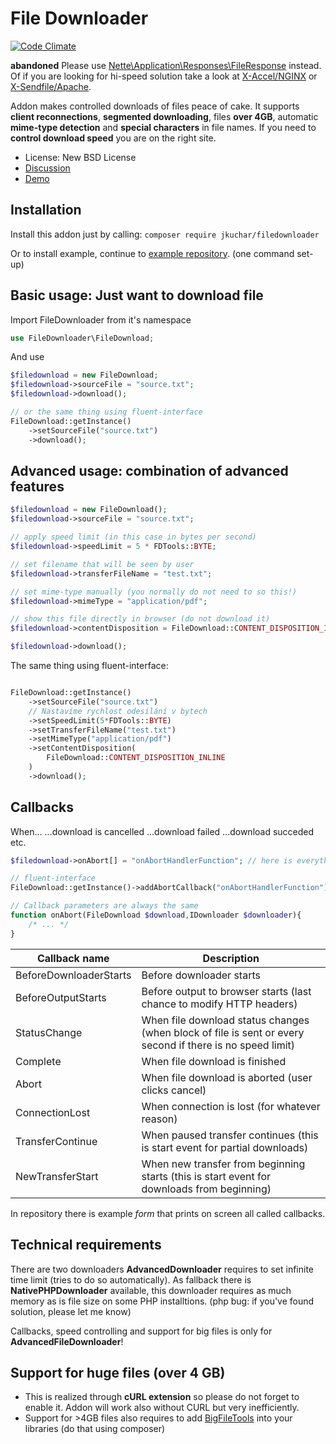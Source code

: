 File Downloader
===============
[![Code Climate](https://codeclimate.com/github/jkuchar/FileDownloader/badges/gpa.svg)](https://codeclimate.com/github/jkuchar/FileDownloader)

**abandoned** Please use [Nette\Application\Responses\FileResponse](https://api.nette.org/2.4/Nette.Application.Responses.FileResponse.html) instead. Of if you are looking for hi-speed solution take a look at [X-Accel/NGINX](https://www.nginx.com/resources/wiki/start/topics/examples/x-accel/) or [X-Sendfile/Apache](https://tn123.org/mod_xsendfile/).

Addon makes controlled downloads of files peace of cake. It supports **client reconnections**, **segmented downloading**, files **over 4GB**, automatic **mime-type detection** and **special characters** in file names. If you need to **control download speed** you are on the right site.

- License: New BSD License
- [Discussion](http://forum.nette.org/cs/1952-addon-file-downloader-file-downloader)
- [Demo](http://filedownloader.projekty.mujserver.net/demo/)


Installation
------------

Install this addon just by calling:
	`composer require jkuchar/filedownloader`

Or to install example, continue to [example repository](https://github.com/jkuchar/FileDownloader-example). (one command set-up)


## Basic usage: Just want to download file ##

Import FileDownloader from it's namespace

```php
use FileDownloader\FileDownload;
```

And use

```php
$filedownload = new FileDownload;
$filedownload->sourceFile = "source.txt";
$filedownload->download();

// or the same thing using fluent-interface
FileDownload::getInstance()
	->setSourceFile("source.txt")
	->download();

```

Advanced usage: combination of advanced features
------------------------------------------------



```php
$filedownload = new FileDownload();
$filedownload->sourceFile = "source.txt";

// apply speed limit (in this case in bytes per second)
$filedownload->speedLimit = 5 * FDTools::BYTE;

// set filename that will be seen by user
$filedownload->transferFileName = "test.txt";

// set mime-type manually (you normally do not need to so this!)
$filedownload->mimeType = "application/pdf";

// show this file directly in browser (do not download it)
$filedownload->contentDisposition =	FileDownload::CONTENT_DISPOSITION_INLINE;

$filedownload->download();
```

The same thing using fluent-interface:
```php

FileDownload::getInstance()
	->setSourceFile("source.txt")
	// Nastavíme rychlost odesílání v bytech
	->setSpeedLimit(5*FDTools::BYTE)
	->setTransferFileName("test.txt")
	->setMimeType("application/pdf")
	->setContentDisposition(
		FileDownload::CONTENT_DISPOSITION_INLINE
	)
	->download();

```

Callbacks
---------

When... ...download is cancelled ...download failed ...download succeded etc.

```php
$filedownload->onAbort[] = "onAbortHandlerFunction"; // here is everything callable accepted

// fluent-interface
FileDownload::getInstance()->addAbortCallback("onAbortHandlerFunction")

// Callback parameters are always the same
function onAbort(FileDownload $download,IDownloader $downloader){
	/* ... */
}
```


| Callback name          | Description
|------------------------|----------------------------
| BeforeDownloaderStarts | Before downloader starts
| BeforeOutputStarts     | Before output to browser starts (last chance to modify HTTP headers)
| StatusChange           | When file download status changes (when block of file is sent or every second if there is no speed limit)
| Complete               | When file download is finished
| Abort                  | When file download is aborted (user clicks cancel)
| ConnectionLost         | When connection is lost (for whatever reason)
| TransferContinue       | When paused transfer continues (this is start event for partial downloads)
| NewTransferStart       | When new transfer from beginning starts (this is start event for downloads from beginning)


In repository there is example *form* that prints on screen all called callbacks.


Technical requirements
----------------------

There are two downloaders **AdvancedDownloader** requires to set infinite time limit (tries to do so automatically). As fallback there is **NativePHPDownloader** available, this downloader requires as much memory as is file size on some PHP installtions. (php bug: if you've found solution, please let me know)


Callbacks, speed controlling and support for big files is only for **AdvancedFileDownloader**!


Support for huge files (over 4 GB)
----------------------

- This is realized through **cURL extension** so please do not forget to enable it. Addon will work also without CURL but very inefficiently.
- Support for >4GB files also requires to add [BigFileTools](https://github.com/jkuchar/BigFileTools) into your libraries (do that using composer)



